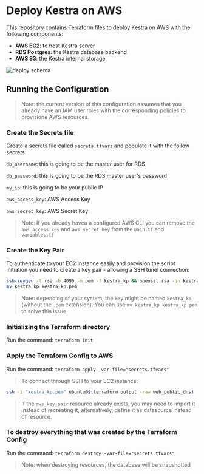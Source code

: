# Deploy Kestra on AWS

This repository contains Terraform files to deploy Kestra on AWS with the following components:
* **AWS EC2**: to host Kestra server
* **RDS Postgres**: the Kestra database backend
* **AWS S3**: the Kestra internal storage

![deploy schema](misc/deploy_aws.png)


## Running the Configuration

> Note: the current version of this configuration assumes that you already have an IAM user roles with the corresponding policies to provisione AWS resources.

### Create the Secrets file
Create a secrets file called `secrets.tfvars` and populate it with the follow secrets:

`db_username`: this is going to be the master user for RDS

`db_password`: this is going to be the RDS master user's password

`my_ip`: this is going to be your public IP

`aws_access_key`: AWS Access Key

`aws_secret_key`: AWS Secret Key

> Note: If you already havea a configured AWS CLI you can remove the `aws_access_key` and `aws_secret_key` from the `main.tf` and `variables.tf`

### Create the Key Pair

To authenticate to your EC2 instance easily and provision the script initiation you need to create a key pair - allowing a SSH tunel connection:

```bash
ssh-keygen -t rsa -b 4096 -m pem -f kestra_kp && openssl rsa -in kestra_kp -outform pem && chmod 400 kestra_kp.pem
mv kestra_kp kestra_kp.pem
```

> Note: depending of your system, the key might be named `kestra_kp` (without the `.pem` extension). You can use `mv kestra_kp kestra_kp.pem` to solve this issue.

### Initializing the Terraform directory

Run the command: `terraform init`

### Apply the Terraform Config to AWS

Run the command: `terraform apply -var-file="secrets.tfvars"`

> To connect through SSH to your EC2 instance: 

```bash
ssh -i "kestra_kp.pem" ubuntu@$(terraform output -raw web_public_dns)
```

> If the `aws_key_pair` resource already exists, you may need to import it instead of recreating it; alternatively, define it as datasource instead of resource.

### To destroy everything that was created by the Terraform Config

Run the command: `terraform destroy -var-file="secrets.tfvars"`

> Note: when destroying resources, the database will be snapshotted